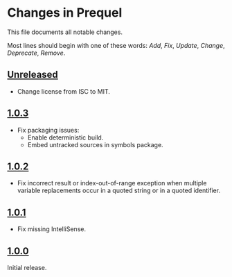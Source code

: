 # Changes in Prequel
This file documents all notable changes.

Most lines should begin with one of these words:
*Add*, *Fix*, *Update*, *Change*, *Deprecate*, *Remove*.

## [Unreleased](https://github.com/sharpjs/Prequel/compare/release/1.0.3..HEAD)
- Change license from ISC to MIT.

<!--
## [1.1.0](https://github.com/sharpjs/Prequel/compare/release/1.0.3..release/1.1.0)
-->

## [1.0.3](https://github.com/sharpjs/Prequel/compare/release/1.0.2..release/1.0.3)
- Fix packaging issues:
  - Enable deterministic build.
  - Embed untracked sources in symbols package.

## [1.0.2](https://github.com/sharpjs/Prequel/compare/release/1.0.1..release/1.0.2)
- Fix incorrect result or index-out-of-range exception when multiple variable 
  replacements occur in a quoted string or in a quoted identifier.

## [1.0.1](https://github.com/sharpjs/Prequel/compare/release/1.0.0..release/1.0.1)
- Fix missing IntelliSense.

## [1.0.0](https://github.com/sharpjs/Prequel/tree/release/1.0.0)
Initial release.

<!--
  Copyright Subatomix Research Inc.
  SPDX-License-Identifier: MIT
-->
